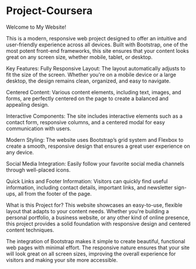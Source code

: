 # Project-Coursera
Welcome to My Website!

This is a modern, responsive web project designed to offer an intuitive and user-friendly experience across all devices. Built with Bootstrap, one of the most potent front-end frameworks, this site ensures that your content looks great on any screen size, whether mobile, tablet, or desktop.

Key Features:
Fully Responsive Layout: The layout automatically adjusts to fit the size of the screen. Whether you're on a mobile device or a large desktop, the design remains clean, organized, and easy to navigate.

Centered Content: Various content elements, including text, images, and forms, are perfectly centered on the page to create a balanced and appealing design.

Interactive Components: The site includes interactive elements such as a contact form, responsive columns, and a centered modal for easy communication with users.

Modern Styling: The website uses Bootstrap’s grid system and Flexbox to create a smooth, responsive design that ensures a great user experience on any device.

Social Media Integration: Easily follow your favorite social media channels through well-placed icons.

Quick Links and Footer Information: Visitors can quickly find useful information, including contact details, important links, and newsletter sign-ups, all from the footer of the page.

What is this Project for?
This website showcases an easy-to-use, flexible layout that adapts to your content needs. Whether you're building a personal portfolio, a business website, or any other kind of online presence, this project provides a solid foundation with responsive design and centered content techniques.

The integration of Bootstrap makes it simple to create beautiful, functional web pages with minimal effort. The responsive nature ensures that your site will look great on all screen sizes, improving the overall experience for visitors and making your site more accessible.
